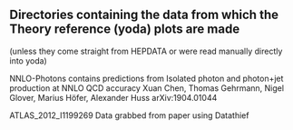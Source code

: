 Directories containing the data from which the Theory reference (yoda) plots are made
-------------------------------------------------------------------------------------

(unless they come straight from HEPDATA or were read manually directly into yoda)

NNLO-Photons contains predictions from 
Isolated photon and photon+jet production at NNLO QCD accuracy
Xuan Chen, Thomas Gehrmann, Nigel Glover, Marius Höfer, Alexander Huss
arXiv:1904.01044

ATLAS_2012_I1199269
Data grabbed from paper using Datathief
